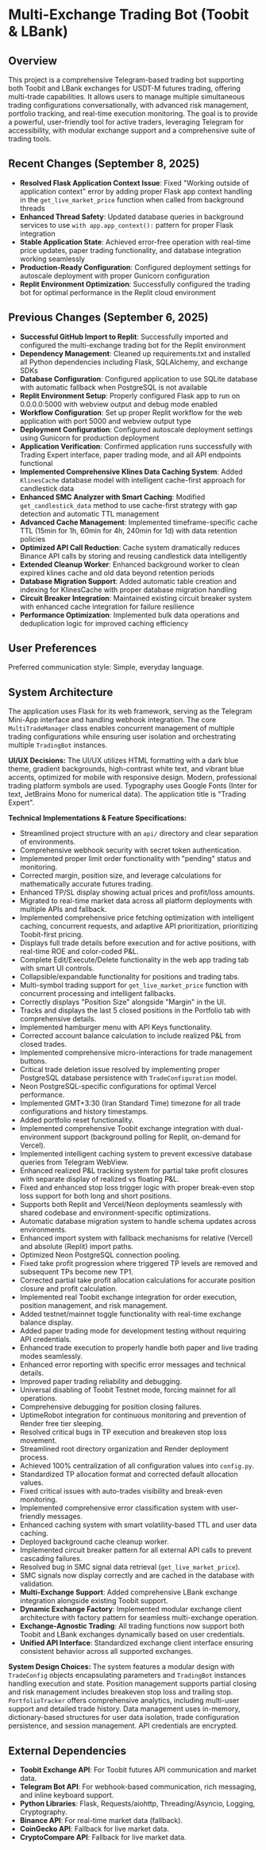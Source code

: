 # Multi-Exchange Trading Bot (Toobit & LBank)

## Overview
This project is a comprehensive Telegram-based trading bot supporting both Toobit and LBank exchanges for USDT-M futures trading, offering multi-trade capabilities. It allows users to manage multiple simultaneous trading configurations conversationally, with advanced risk management, portfolio tracking, and real-time execution monitoring. The goal is to provide a powerful, user-friendly tool for active traders, leveraging Telegram for accessibility, with modular exchange support and a comprehensive suite of trading tools.

## Recent Changes (September 8, 2025)
- **Resolved Flask Application Context Issue**: Fixed "Working outside of application context" error by adding proper Flask app context handling in the `get_live_market_price` function when called from background threads
- **Enhanced Thread Safety**: Updated database queries in background services to use `with app.app_context():` pattern for proper Flask integration
- **Stable Application State**: Achieved error-free operation with real-time price updates, paper trading functionality, and database integration working seamlessly
- **Production-Ready Configuration**: Configured deployment settings for autoscale deployment with proper Gunicorn configuration
- **Replit Environment Optimization**: Successfully configured the trading bot for optimal performance in the Replit cloud environment

## Previous Changes (September 6, 2025)
- **Successful GitHub Import to Replit**: Successfully imported and configured the multi-exchange trading bot for the Replit environment
- **Dependency Management**: Cleaned up requirements.txt and installed all Python dependencies including Flask, SQLAlchemy, and exchange SDKs
- **Database Configuration**: Configured application to use SQLite database with automatic fallback when PostgreSQL is not available
- **Replit Environment Setup**: Properly configured Flask app to run on 0.0.0.0:5000 with webview output and debug mode enabled
- **Workflow Configuration**: Set up proper Replit workflow for the web application with port 5000 and webview output type
- **Deployment Configuration**: Configured autoscale deployment settings using Gunicorn for production deployment
- **Application Verification**: Confirmed application runs successfully with Trading Expert interface, paper trading mode, and all API endpoints functional
- **Implemented Comprehensive Klines Data Caching System**: Added `KlinesCache` database model with intelligent cache-first approach for candlestick data
- **Enhanced SMC Analyzer with Smart Caching**: Modified `get_candlestick_data` method to use cache-first strategy with gap detection and automatic TTL management
- **Advanced Cache Management**: Implemented timeframe-specific cache TTL (15min for 1h, 60min for 4h, 240min for 1d) with data retention policies
- **Optimized API Call Reduction**: Cache system dramatically reduces Binance API calls by storing and reusing candlestick data intelligently
- **Extended Cleanup Worker**: Enhanced background worker to clean expired klines cache and old data beyond retention periods
- **Database Migration Support**: Added automatic table creation and indexing for KlinesCache with proper database migration handling
- **Circuit Breaker Integration**: Maintained existing circuit breaker system with enhanced cache integration for failure resilience
- **Performance Optimization**: Implemented bulk data operations and deduplication logic for improved caching efficiency

## User Preferences
Preferred communication style: Simple, everyday language.

## System Architecture
The application uses Flask for its web framework, serving as the Telegram Mini-App interface and handling webhook integration. The core `MultiTradeManager` class enables concurrent management of multiple trading configurations while ensuring user isolation and orchestrating multiple `TradingBot` instances.

**UI/UX Decisions:**
The UI/UX utilizes HTML formatting with a dark blue theme, gradient backgrounds, high-contrast white text, and vibrant blue accents, optimized for mobile with responsive design. Modern, professional trading platform symbols are used. Typography uses Google Fonts (Inter for text, JetBrains Mono for numerical data). The application title is "Trading Expert".

**Technical Implementations & Feature Specifications:**
- Streamlined project structure with an `api/` directory and clear separation of environments.
- Comprehensive webhook security with secret token authentication.
- Implemented proper limit order functionality with "pending" status and monitoring.
- Corrected margin, position size, and leverage calculations for mathematically accurate futures trading.
- Enhanced TP/SL display showing actual prices and profit/loss amounts.
- Migrated to real-time market data across all platform deployments with multiple APIs and fallback.
- Implemented comprehensive price fetching optimization with intelligent caching, concurrent requests, and adaptive API prioritization, prioritizing Toobit-first pricing.
- Displays full trade details before execution and for active positions, with real-time ROE and color-coded P&L.
- Complete Edit/Execute/Delete functionality in the web app trading tab with smart UI controls.
- Collapsible/expandable functionality for positions and trading tabs.
- Multi-symbol trading support for `get_live_market_price` function with concurrent processing and intelligent fallbacks.
- Correctly displays "Position Size" alongside "Margin" in the UI.
- Tracks and displays the last 5 closed positions in the Portfolio tab with comprehensive details.
- Implemented hamburger menu with API Keys functionality.
- Corrected account balance calculation to include realized P&L from closed trades.
- Implemented comprehensive micro-interactions for trade management buttons.
- Critical trade deletion issue resolved by implementing proper PostgreSQL database persistence with `TradeConfiguration` model.
- Neon PostgreSQL-specific configurations for optimal Vercel performance.
- Implemented GMT+3:30 (Iran Standard Time) timezone for all trade configurations and history timestamps.
- Added portfolio reset functionality.
- Implemented comprehensive Toobit exchange integration with dual-environment support (background polling for Replit, on-demand for Vercel).
- Implemented intelligent caching system to prevent excessive database queries from Telegram WebView.
- Enhanced realized P&L tracking system for partial take profit closures with separate display of realized vs floating P&L.
- Fixed and enhanced stop loss trigger logic with proper break-even stop loss support for both long and short positions.
- Supports both Replit and Vercel/Neon deployments seamlessly with shared codebase and environment-specific optimizations.
- Automatic database migration system to handle schema updates across environments.
- Enhanced import system with fallback mechanisms for relative (Vercel) and absolute (Replit) import paths.
- Optimized Neon PostgreSQL connection pooling.
- Fixed take profit progression where triggered TP levels are removed and subsequent TPs become new TP1.
- Corrected partial take profit allocation calculations for accurate position closure and profit calculation.
- Implemented real Toobit exchange integration for order execution, position management, and risk management.
- Added testnet/mainnet toggle functionality with real-time exchange balance display.
- Added paper trading mode for development testing without requiring API credentials.
- Enhanced trade execution to properly handle both paper and live trading modes seamlessly.
- Enhanced error reporting with specific error messages and technical details.
- Improved paper trading reliability and debugging.
- Universal disabling of Toobit Testnet mode, forcing mainnet for all operations.
- Comprehensive debugging for position closing failures.
- UptimeRobot integration for continuous monitoring and prevention of Render free tier sleeping.
- Resolved critical bugs in TP execution and breakeven stop loss movement.
- Streamlined root directory organization and Render deployment process.
- Achieved 100% centralization of all configuration values into `config.py`.
- Standardized TP allocation format and corrected default allocation values.
- Fixed critical issues with auto-trades visibility and break-even monitoring.
- Implemented comprehensive error classification system with user-friendly messages.
- Enhanced caching system with smart volatility-based TTL and user data caching.
- Deployed background cache cleanup worker.
- Implemented circuit breaker pattern for all external API calls to prevent cascading failures.
- Resolved bug in SMC signal data retrieval (`get_live_market_price`).
- SMC signals now display correctly and are cached in the database with validation.
- **Multi-Exchange Support**: Added comprehensive LBank exchange integration alongside existing Toobit support.
- **Dynamic Exchange Factory**: Implemented modular exchange client architecture with factory pattern for seamless multi-exchange operation.
- **Exchange-Agnostic Trading**: All trading functions now support both Toobit and LBank exchanges dynamically based on user credentials.
- **Unified API Interface**: Standardized exchange client interface ensuring consistent behavior across all supported exchanges.

**System Design Choices:**
The system features a modular design with `TradeConfig` objects encapsulating parameters and `TradingBot` instances handling execution and state. Position management supports partial closing and risk management includes breakeven stop loss and trailing stop. `PortfolioTracker` offers comprehensive analytics, including multi-user support and detailed trade history. Data management uses in-memory, dictionary-based structures for user data isolation, trade configuration persistence, and session management. API credentials are encrypted.

## External Dependencies
- **Toobit Exchange API**: For Toobit futures API communication and market data.
- **Telegram Bot API**: For webhook-based communication, rich messaging, and inline keyboard support.
- **Python Libraries**: Flask, Requests/aiohttp, Threading/Asyncio, Logging, Cryptography.
- **Binance API**: For real-time market data (fallback).
- **CoinGecko API**: Fallback for live market data.
- **CryptoCompare API**: Fallback for live market data.